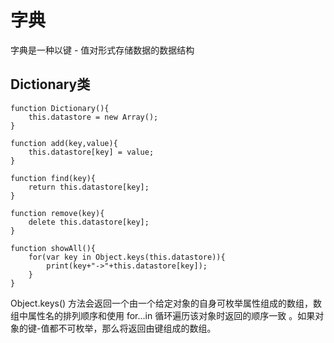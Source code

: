 # 字典
字典是一种以键 - 值对形式存储数据的数据结构

## Dictionary类
```
function Dictionary(){
    this.datastore = new Array();
}

function add(key,value){
    this.datastore[key] = value;
}

function find(key){
    return this.datastore[key];
}

function remove(key){
    delete this.datastore[key];
}

function showAll(){
    for(var key in Object.keys(this.datastore)){
        print(key+"->"+this.datastore[key]);
    }
}
```
Object.keys() 方法会返回一个由一个给定对象的自身可枚举属性组成的数组，数组中属性名的排列顺序和使用 for...in 循环遍历该对象时返回的顺序一致 。如果对象的键-值都不可枚举，那么将返回由键组成的数组。